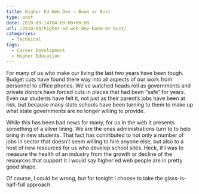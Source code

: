 ```yaml
---
title: Higher Ed Web Dev – Boom or Bust
type: post
date: 2010-09-14T04:00:00+00:00
url: /2010/09/higher-ed-web-dev-boom-or-bust/
categories:
  - Technical
tags:
  - Career Development
  - Higher Education
---
```


For many of us who make our living the last two years have been tough. Budget cuts have found there way into all aspects of our work from personnel to office phones. We’ve watched heads roll as governments and private donors have forced cuts in places that had been “safe” for years. Even our students have felt it, not just as their parent’s jobs have been at risk, but because many state schools have been turning to them to make up what state governments are no longer willing to provide.

While this has been bad news for many, for us in the web it presents something of a silver lining. We are the ones administrations turn to to help bring in new students. That fact has contributed to not only a number of jobs in sector that doesn’t seem willing to hire anyone else, but also to a host of new resources for us who develop school sites. Heck, if I was to measure the health of an industry from the growth or decline of the resources that support it I would say higher ed web people are in pretty good shape.

Of course, I could be wrong, but for tonight I choose to take the glass-is-half-full approach.